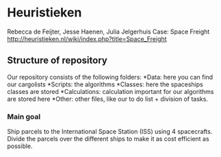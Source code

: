 # Heuristieken
Rebecca de Feijter, Jesse Haenen, Julia Jelgerhuis
Case: Space Freight
http://heuristieken.nl/wiki/index.php?title=Space_Freight

## Structure of repository 
Our repository consists of the following folders:
*Data: here you can find our cargolists
*Scripts: the algorithms
*Classes: here the spaceships classes are stored
*Calculations: calculation important for our algorithms are stored here
*Other: other files, like our to do list + division of tasks.

### Main goal 
Ship parcels to the International Space Station (ISS) using 4 spacecrafts. 
Divide the parcels over the different ships to make it as cost efficient as possible. 
